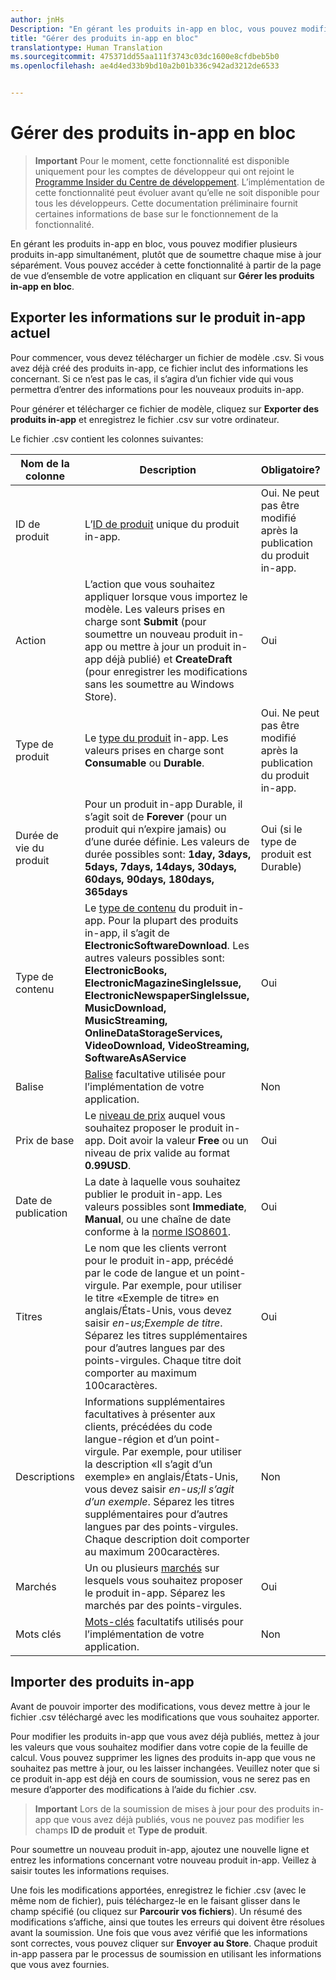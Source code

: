 ```yaml
---
author: jnHs
Description: "En gérant les produits in-app en bloc, vous pouvez modifier plusieurs produits in-app simultanément, plutôt que de soumettre chaque mise à jour séparément."
title: "Gérer des produits in-app en bloc"
translationtype: Human Translation
ms.sourcegitcommit: 475371dd55aa111f3743c03dc1600e8cfdbeb5b0
ms.openlocfilehash: ae4d4ed33b9bd10a2b01b336c942ad3212de6533


---
```


# Gérer des produits in-app en bloc

> **Important** Pour le moment, cette fonctionnalité est disponible uniquement pour les comptes de développeur qui ont rejoint le [Programme Insider du Centre de développement](dev-center-insider-program.md). L’implémentation de cette fonctionnalité peut évoluer avant qu’elle ne soit disponible pour tous les développeurs. Cette documentation préliminaire fournit certaines informations de base sur le fonctionnement de la fonctionnalité.

En gérant les produits in-app en bloc, vous pouvez modifier plusieurs produits in-app simultanément, plutôt que de soumettre chaque mise à jour séparément. Vous pouvez accéder à cette fonctionnalité à partir de la page de vue d’ensemble de votre application en cliquant sur **Gérer les produits in-app en bloc**.

## Exporter les informations sur le produit in-app actuel

Pour commencer, vous devez télécharger un fichier de modèle .csv. Si vous avez déjà créé des produits in-app, ce fichier inclut des informations les concernant. Si ce n’est pas le cas, il s’agira d’un fichier vide qui vous permettra d’entrer des informations pour les nouveaux produits in-app. 

Pour générer et télécharger ce fichier de modèle, cliquez sur **Exporter des produits in-app** et enregistrez le fichier .csv sur votre ordinateur.

Le fichier .csv contient les colonnes suivantes: 

| Nom de la colonne               | Description                            | Obligatoire?      |
|---------------------------|----------------------------------|----------------------|
| ID de produit    |  L’[ID de produit](set-your-iap-product-id.md#product-id) unique du produit in-app.  | Oui. Ne peut pas être modifié après la publication du produit in-app. |
| Action |L’action que vous souhaitez appliquer lorsque vous importez le modèle. Les valeurs prises en charge sont **Submit** (pour soumettre un nouveau produit in-app ou mettre à jour un produit in-app déjà publié) et **CreateDraft** (pour enregistrer les modifications sans les soumettre au Windows Store). |    Oui |
| Type de produit  | Le [type du produit](set-your-iap-product-id.md#product-type) in-app. Les valeurs prises en charge sont **Consumable** ou **Durable**. | Oui. Ne peut pas être modifié après la publication du produit in-app. |
| Durée de vie du produit  | Pour un produit in-app Durable, il s’agit soit de **Forever** (pour un produit qui n’expire jamais) ou d’une durée définie. Les valeurs de durée possibles sont: **1day, 3days, 5days, 7days, 14days, 30days, 60days, 90days, 180days, 365days**   | Oui (si le type de produit est Durable) |
| Type de contenu  | Le [type de contenu](enter-iap-properties.md#content-type) du produit in-app. Pour la plupart des produits in-app, il s’agit de **ElectronicSoftwareDownload**. Les autres valeurs possibles sont: **ElectronicBooks, ElectronicMagazineSingleIssue, ElectronicNewspaperSingleIssue, MusicDownload, MusicStreaming, OnlineDataStorageServices, VideoDownload, VideoStreaming, SoftwareAsAService** | Oui |
| Balise   | [Balise](enter-iap-properties.md#tag) facultative utilisée pour l’implémentation de votre application. | Non |
| Prix de base    | Le [niveau de prix](set-iap-pricing-and-availability.md#base-price) auquel vous souhaitez proposer le produit in-app. Doit avoir la valeur **Free** ou un niveau de prix valide au format **0.99USD**. |   Oui |
| Date de publication  | La date à laquelle vous souhaitez publier le produit in-app. Les valeurs possibles sont **Immediate**, **Manual**, ou une chaîne de date conforme à la [norme ISO8601](http://go.microsoft.com/fwlink/p/?LinkId=817237). | Oui |
| Titres    | Le nom que les clients verront pour le produit in-app, précédé par le code de langue et un point-virgule. Par exemple, pour utiliser le titre «Exemple de titre» en anglais/États-Unis, vous devez saisir *en-us;Exemple de titre*. Séparez les titres supplémentaires pour d’autres langues par des points-virgules. Chaque titre doit comporter au maximum 100caractères.     | Oui |
|Descriptions   | Informations supplémentaires facultatives à présenter aux clients, précédées du code langue-région et d’un point-virgule. Par exemple, pour utiliser la description «Il s’agit d’un exemple» en anglais/États-Unis, vous devez saisir *en-us;Il s’agit d’un exemple*. Séparez les titres supplémentaires pour d’autres langues par des points-virgules. Chaque description doit comporter au maximum 200caractères.    | Non |
| Marchés | Un ou plusieurs [marchés](define-pricing-and-market-selection.md#windows-store-consumer-markets) sur lesquels vous souhaitez proposer le produit in-app. Séparez les marchés par des points-virgules. | Oui |
|Mots clés | [Mots-clés](enter-iap-properties.md#keywords) facultatifs utilisés pour l’implémentation de votre application. | Non |

## Importer des produits in-app

Avant de pouvoir importer des modifications, vous devez mettre à jour le fichier .csv téléchargé avec les modifications que vous souhaitez apporter.

Pour modifier les produits in-app que vous avez déjà publiés, mettez à jour les valeurs que vous souhaitez modifier dans votre copie de la feuille de calcul. Vous pouvez supprimer les lignes des produits in-app que vous ne souhaitez pas mettre à jour, ou les laisser inchangées. Veuillez noter que si ce produit in-app est déjà en cours de soumission, vous ne serez pas en mesure d’apporter des modifications à l’aide du fichier .csv.

> **Important** Lors de la soumission de mises à jour pour des produits in-app que vous avez déjà publiés, vous ne pouvez pas modifier les champs **ID de produit** et **Type de produit**.

Pour soumettre un nouveau produit in-app, ajoutez une nouvelle ligne et entrez les informations concernant votre nouveau produit in-app. Veillez à saisir toutes les informations requises. 

Une fois les modifications apportées, enregistrez le fichier .csv (avec le même nom de fichier), puis téléchargez-le en le faisant glisser dans le champ spécifié (ou cliquez sur **Parcourir vos fichiers**). Un résumé des modifications s’affiche, ainsi que toutes les erreurs qui doivent être résolues avant la soumission. Une fois que vous avez vérifié que les informations sont correctes, vous pouvez cliquer sur **Envoyer au Store**. Chaque produit in-app passera par le processus de soumission en utilisant les informations que vous avez fournies.




<!--HONumber=Jul16_HO1-->


